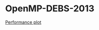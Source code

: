# OpenMP-DEBS-2013


[Performance plot](https://marckw94.github.io/OpenMP-DEBS-2013/PerformancePlot.html)

